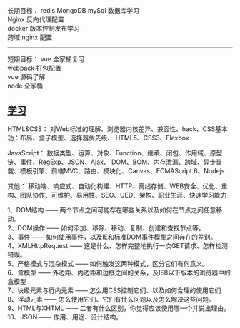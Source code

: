 长期目标：
redis MongoDB mySql 数据库学习  
Nginx 反向代理配置  
docker 版本控制发布学习	  
跨域:nginx 配置  

---

短期目标：
vue 全家桶复习  
webpack 打包配置  
vue 源码了解  
node 全家桶  

[学习](https://github.com/pingan8787/Leo-JavaScript)
---

HTML&CSS：
    对Web标准的理解、浏览器内核差异、兼容性、hack、CSS基本功：布局、盒子模型、选择器优先级、
    HTML5、CSS3、Flexbox

JavaScript：
    数据类型、运算、对象、Function、继承、闭包、作用域、原型链、事件、RegExp、JSON、Ajax、
    DOM、BOM、内存泄漏、跨域、异步装载、模板引擎、前端MVC、路由、模块化、Canvas、ECMAScript 6、Nodejs

其他：
    移动端、响应式、自动化构建、HTTP、离线存储、WEB安全、优化、重构、团队协作、可维护、易用性、SEO、UED、架构、职业生涯、快速学习能力

1、DOM结构 —— 两个节点之间可能存在哪些关系以及如何在节点之间任意移动。  
2、DOM操作 —— 如何添加、移除、移动、复制、创建和查找节点等。  
3、事件 —— 如何使用事件，以及IE和标准DOM事件模型之间存在的差别。  
4、XMLHttpRequest —— 这是什么、怎样完整地执行一次GET请求、怎样检测错误。  
5、严格模式与混杂模式 —— 如何触发这两种模式，区分它们有何意义。  
6、盒模型 —— 外边距、内边距和边框之间的关系，及IE8以下版本的浏览器中的盒模型  
7、块级元素与行内元素 —— 怎么用CSS控制它们、以及如何合理的使用它们  
8、浮动元素 —— 怎么使用它们、它们有什么问题以及怎么解决这些问题。  
9、HTML与XHTML —— 二者有什么区别，你觉得应该使用哪一个并说出理由。  
10、JSON —— 作用、用途、设计结构。  